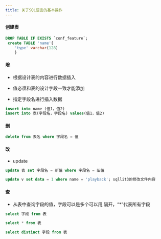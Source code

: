 ```yaml
---
title: 关于SQL语言的基本操作
---
```


#### 创建表

```sql
DROP TABLE IF EXISTS `conf_feature`;
 create TABLE 'name'{
    'type' varchar(128)
    }

```

#### 增

* 根据设计表的内容进行数据插入

* 值必须和表的设计字段一致才能添加
* 指定字段名进行插入数据
  
```sql
insert into name (值1，值2)
insert into 表(字段名，字段名) values(值1，值2)
```

#### 删

```sql
delete from 表名 where 字段名 = 值

```


#### 改

* update

```sql
update 表 set 字段名 = 新值 where 字段名 = 旧值

update v set data = 1 where name = 'playback'; sqllit3的修改文件内容
```

#### 查

* 从表中查询字段的值，字段可以是多个可以用,隔开，“*”代表所有字段


```sql
select 字段 from 表

select * from 表 

select distinct 字段 from 表
```
